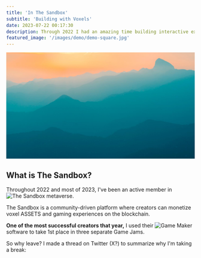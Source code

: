 ```yaml
---
title: 'In The Sandbox'
subtitle: 'Building with Voxels'
date: 2023-07-22 00:17:30
description: Through 2022 I had an amazing time building interactive experiences in this voxel-made metaverse. Let's take a look at that past adventure in my career.
featured_image: '/images/demo/demo-square.jpg'
---
```


![](/images/demo/demo-landscape.jpg)

## What is The Sandbox?

Throughout 2022 and most of 2023, I've been an active member in ![The Sandbox](https://www.sandbox.game/en/) metaverse.

The Sandbox is a community-driven platform where creators can monetize voxel ASSETS and gaming experiences on the blockchain. 

**One of the most successful creators that year,** I used their ![Game Maker](https://www.sandbox.game/en/create/game-maker/) software to take 1st place in three separate Game Jams.

So why leave?
I made a thread on Twitter (X?) to summarize why I'm taking a break:
